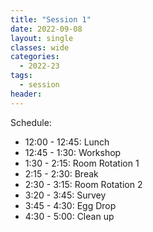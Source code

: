 ```yaml
---
title: "Session 1"
date: 2022-09-08
layout: single
classes: wide
categories:
  - 2022-23
tags:
  - session
header:
---
```


Schedule:
- 12:00 - 12:45: Lunch 
- 12:45 - 1:30: Workshop
- 1:30 - 2:15: Room Rotation 1
- 2:15 - 2:30: Break
- 2:30 - 3:15: Room Rotation 2
- 3:20 - 3:45: Survey
- 3:45 - 4:30: Egg Drop
- 4:30 - 5:00: Clean up

